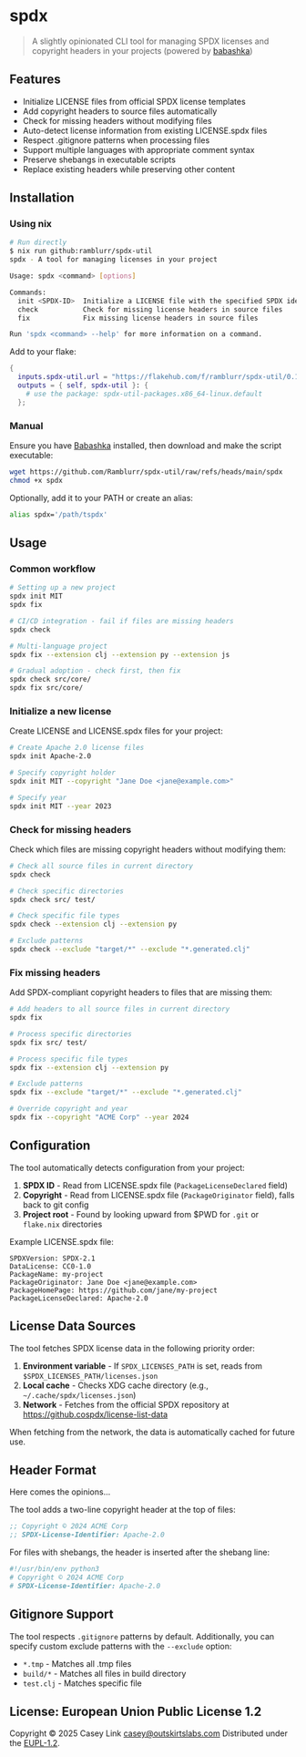 # spdx

> A slightly opinionated CLI tool for managing SPDX licenses and copyright
> headers in your projects (powered by [babashka][bb])

[bb]: https://babashka.org/

## Features

- Initialize LICENSE files from official SPDX license templates
- Add copyright headers to source files automatically
- Check for missing headers without modifying files
- Auto-detect license information from existing LICENSE.spdx files
- Respect .gitignore patterns when processing files
- Support multiple languages with appropriate comment syntax
- Preserve shebangs in executable scripts
- Replace existing headers while preserving other content

## Installation

### Using nix

``` bash
# Run directly
$ nix run github:ramblurr/spdx-util
spdx - A tool for managing licenses in your project

Usage: spdx <command> [options]

Commands:
  init <SPDX-ID>  Initialize a LICENSE file with the specified SPDX identifier
  check           Check for missing license headers in source files
  fix             Fix missing license headers in source files

Run 'spdx <command> --help' for more information on a command.
```

Add to your flake:

``` nix
{
  inputs.spdx-util.url = "https://flakehub.com/f/ramblurr/spdx-util/0.1.4";
  outputs = { self, spdx-util }: {
    # use the package: spdx-util-packages.x86_64-linux.default
  };
```

### Manual

Ensure you have [Babashka][bb] installed, then download and make the script executable:

```bash
wget https://github.com/Ramblurr/spdx-util/raw/refs/heads/main/spdx
chmod +x spdx
```

Optionally, add it to your PATH or create an alias:

```bash
alias spdx='/path/tspdx'
```

## Usage

### Common workflow

```bash
# Setting up a new project
spdx init MIT
spdx fix

# CI/CD integration - fail if files are missing headers
spdx check

# Multi-language project
spdx fix --extension clj --extension py --extension js

# Gradual adoption - check first, then fix
spdx check src/core/
spdx fix src/core/
```

### Initialize a new license

Create LICENSE and LICENSE.spdx files for your project:

```bash
# Create Apache 2.0 license files
spdx init Apache-2.0

# Specify copyright holder
spdx init MIT --copyright "Jane Doe <jane@example.com>"

# Specify year
spdx init MIT --year 2023
```

### Check for missing headers

Check which files are missing copyright headers without modifying them:

```bash
# Check all source files in current directory
spdx check

# Check specific directories
spdx check src/ test/

# Check specific file types
spdx check --extension clj --extension py

# Exclude patterns
spdx check --exclude "target/*" --exclude "*.generated.clj"
```

### Fix missing headers

Add SPDX-compliant copyright headers to files that are missing them:

```bash
# Add headers to all source files in current directory
spdx fix

# Process specific directories
spdx fix src/ test/

# Process specific file types
spdx fix --extension clj --extension py

# Exclude patterns
spdx fix --exclude "target/*" --exclude "*.generated.clj"

# Override copyright and year
spdx fix --copyright "ACME Corp" --year 2024
```

## Configuration

The tool automatically detects configuration from your project:

1. **SPDX ID** - Read from LICENSE.spdx file (`PackageLicenseDeclared` field)
2. **Copyright** - Read from LICENSE.spdx file (`PackageOriginator` field), falls back to git config
3. **Project root** - Found by looking upward from $PWD for `.git` or `flake.nix` directories

Example LICENSE.spdx file:

```
SPDXVersion: SPDX-2.1
DataLicense: CC0-1.0
PackageName: my-project
PackageOriginator: Jane Doe <jane@example.com>
PackageHomePage: https://github.com/jane/my-project
PackageLicenseDeclared: Apache-2.0
```

## License Data Sources

The tool fetches SPDX license data in the following priority order:

1. **Environment variable** - If `SPDX_LICENSES_PATH` is set, reads from
   `$SPDX_LICENSES_PATH/licenses.json`
2. **Local cache** - Checks XDG cache directory (e.g., `~/.cache/spdx/licenses.json`)
3. **Network** - Fetches from the official SPDX repository at https://github.cospdx/license-list-data

When fetching from the network, the data is automatically cached for future use.

## Header Format

Here comes the opinions...

The tool adds a two-line copyright header at the top of files:

```clojure
;; Copyright © 2024 ACME Corp
;; SPDX-License-Identifier: Apache-2.0
```

For files with shebangs, the header is inserted after the shebang line:

```bash
#!/usr/bin/env python3
# Copyright © 2024 ACME Corp
# SPDX-License-Identifier: Apache-2.0
```

## Gitignore Support

The tool respects `.gitignore` patterns by default. Additionally, you can
specify custom exclude patterns with the `--exclude` option:

- `*.tmp` - Matches all .tmp files
- `build/*` - Matches all files in build directory
- `test.clj` - Matches specific file

## License: European Union Public License 1.2

Copyright © 2025 Casey Link <casey@outskirtslabs.com> Distributed under the
[EUPL-1.2](https:spdx.org/licenses/EUPL-1.2.html).
